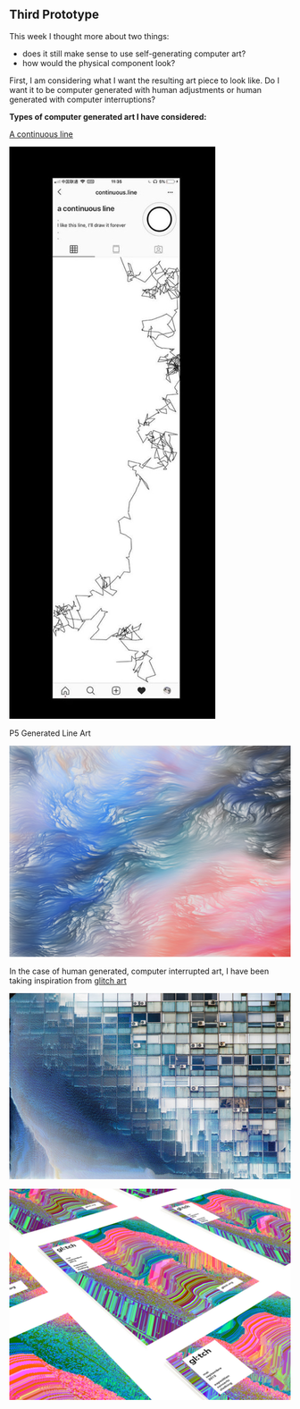 ## Third Prototype

This week I thought more about two things:
- does it still make sense to use self-generating computer art?
- how would the physical component look?


First, I am considering what I want the resulting art piece to look like. Do I want it to be computer generated with human adjustments or human generated with computer interruptions?

**Types of computer generated art I have considered:**


[A continuous line](https://www.instagram.com/continuous.line/)


![A Continuous Line](/media/continuousline.JPG)


P5 Generated Line Art


![P5 Art](/media/p5art.jpg)


In the case of human generated, computer interrupted art, I have been taking inspiration from [glitch art](https://www.behance.net/collection/179486749/capstone)

![Glitcj-art](/media/glitch-art2.jpg)


![Glitcj-art](/media/glitch-art3.jpg)
